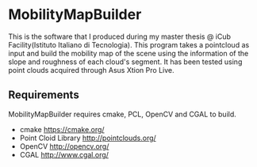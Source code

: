 # MobilityMapBuilder
This is the software that I produced during my master thesis @ iCub Facility(Istituto Italiano di Tecnologia).
This program takes a pointcloud as input and build the mobility map of the scene using the information of the slope and roughness of each cloud's segment.
It has been tested using point clouds acquired through Asus Xtion Pro Live.

## Requirements
MobilityMapBuilder requires cmake, PCL, OpenCV and CGAL to build.

- cmake https://cmake.org/
- Point Cloid Library http://pointclouds.org/
- OpenCV http://opencv.org/
- CGAL http://www.cgal.org/
